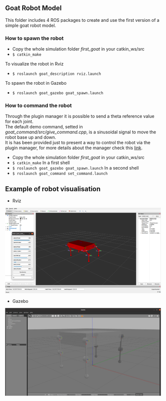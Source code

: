 ## Goat Robot Model

This folder includes 4 ROS packages to create and use the first version of a simple goat robot model.

### How to spawn the robot

- Copy the whole simulation folder *first_goat* in your catkin_ws/src 
- ``` $ catkin_make ```

To visualize the robot in Rviz
- ``` $ roslaunch goat_description rviz.launch ```

To spawn the robot in Gazebo
- ``` $ roslaunch goat_gazebo goat_spawn.launch ```

### How to command the robot

Through the plugin manager it is possible to send a theta reference value for each joint. \
The default demo command, setted in *goat_command/src/give_command.cpp*, is a sinusoidal signal to move the robot base up and down. \
It is has been provided just to present a way to control the robot via the plugin manager, for more details about the manager check this [link](https://github.com/NMMI/ROS-Gazebo-plugin-qbmove).

- Copy the whole simulation folder *first_goat* in your catkin_ws/src 
- ``` $ catkin_make ```
In a first shell
- ``` $ roslaunch goat_gazebo goat_spawn.launch ```
In a second shell
- ``` $ roslaunch goat_command set_command.launch ```

####

## Example of robot visualisation

- Rviz

![Image of Rviz](GoatRvizExample.png)

- Gazebo

![Image of Gazebo](GoatGazeboExample.png)
